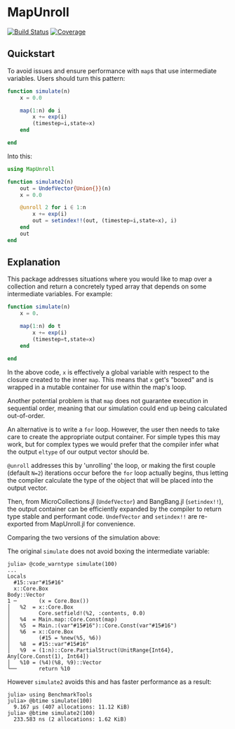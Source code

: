 # MapUnroll

[![Build Status](https://github.com/alecloudenback/MapUnroll.jl/actions/workflows/CI.yml/badge.svg?branch=main)](https://github.com/alecloudenback/MapUnroll.jl/actions/workflows/CI.yml?query=branch%3Amain)
[![Coverage](https://codecov.io/gh/alecloudenback/MapUnroll.jl/branch/main/graph/badge.svg)](https://codecov.io/gh/alecloudenback/MapUnroll.jl)


## Quickstart

To avoid issues and ensure performance with `map`s that use intermediate variables. Users should turn this pattern:

```julia
function simulate(n)
    x = 0.0

    map(1:n) do i
        x += exp(i)
        (timestep=i,state=x)
    end

end
```

Into this:

```julia
using MapUnroll

function simulate2(n)
    out = UndefVector{Union{}}(n)
    x = 0.0

    @unroll 2 for i ∈ 1:n
        x += exp(i)
        out = setindex!!(out, (timestep=i,state=x), i)
    end
    out
end
```

## Explanation

This package addresses situations where you would like to map over a collection and return a concretely typed array that depends on some intermediate variables. For example:

```julia
function simulate(n)
    x = 0.

    map(1:n) do t
        x += exp(i)
        (timestep=t,state=x)
    end

end
```

In the above code, `x` is effectively a global variable with respect to the closure created to the inner `map`. This means that `x` get's "boxed" and is wrapped in a mutable container for use within the map's loop.

Another potential problem is that `map` does not guarantee execution in sequential order, meaning that our simulation could end up being calculated out-of-order.

An alternative is to write a `for` loop. However, the user then needs to take care to create the appropriate output container. For simple types this may work, but for complex types we would prefer that the compiler infer what the output `eltype` of our output vector should be.

`@unroll` addresses this by 'unrolling' the loop, or making the first couple (default `N=2`) iterations occur before the `for` loop actually begins, thus letting the compiler calculate the type of the object that will be placed into the output vector.

Then, from MicroCollections.jl (`UndefVector`) and BangBang.jl (`setindex!!`), the output container can be efficiently expanded by the compiler to return type stable and performant code. `UndefVector` and `setindex!!` are re-exported from MapUnroll.jl for convenience.

Comparing the two versions of the simulation above:

The original `simulate` does not avoid boxing the intermediate variable:

```julia-repl
julia> @code_warntype simulate(100)
...
Locals
  #15::var"#15#16"
  x::Core.Box
Body::Vector
1 ─       (x = Core.Box())
│   %2  = x::Core.Box
│         Core.setfield!(%2, :contents, 0.0)
│   %4  = Main.map::Core.Const(map)
│   %5  = Main.:(var"#15#16")::Core.Const(var"#15#16")
│   %6  = x::Core.Box
│         (#15 = %new(%5, %6))
│   %8  = #15::var"#15#16"
│   %9  = (1:n)::Core.PartialStruct(UnitRange{Int64}, Any[Core.Const(1), Int64])
│   %10 = (%4)(%8, %9)::Vector
└──       return %10
```

However `simulate2` avoids this and has faster performance as a result:

```julia-repl
julia> using BenchmarkTools
julia> @btime simulate(100)
  9.167 μs (407 allocations: 11.12 KiB)
julia> @btime simulate2(100)
  233.583 ns (2 allocations: 1.62 KiB)
```
